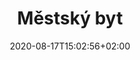---
title: "Městský byt"
date: 2020-08-17T15:02:56+02:00
draft: false
url: "lokace/byt"

opening: "26.09. 18.00"
duration: "30.09 - 30.10."
hours: "Úterý/Čtvrtek/Sobota 14.00-18.00"
---